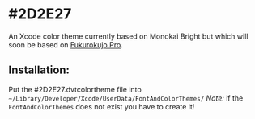 # \#2D2E27

An Xcode color theme currently based on Monokai Bright but which will soon be based on [Fukurokujo Pro](https://github.com/nemesit/vim-colors-fukurokujopro).

## Installation:
Put the #2D2E27.dvtcolortheme file into `~/Library/Developer/Xcode/UserData/FontAndColorThemes/`
*Note:* if the `FontAndColorThemes` does not exist you have to create it!